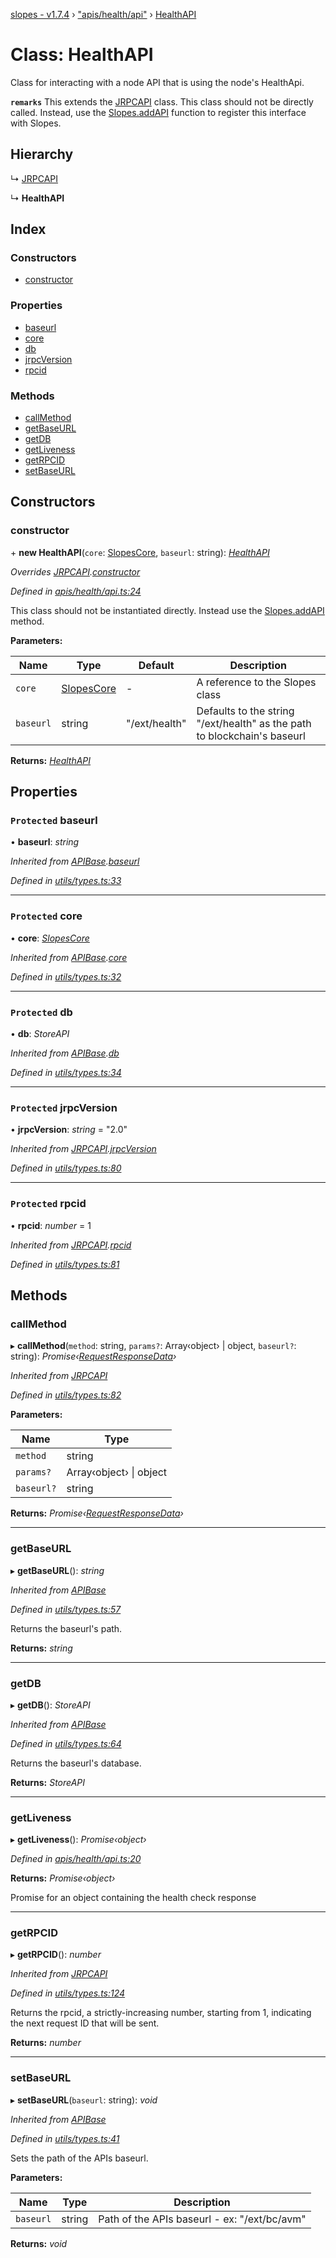 [slopes - v1.7.4](../README.md) › ["apis/health/api"](../modules/_apis_health_api_.md) › [HealthAPI](_apis_health_api_.healthapi.md)

# Class: HealthAPI

Class for interacting with a node API that is using the node's HealthApi.

**`remarks`** This extends the [JRPCAPI](_utils_types_.jrpcapi.md) class. This class should not be directly called. Instead, use the [Slopes.addAPI](_index_.slopes.md#addapi) function to register this interface with Slopes.

## Hierarchy

  ↳ [JRPCAPI](_utils_types_.jrpcapi.md)

  ↳ **HealthAPI**

## Index

### Constructors

* [constructor](_apis_health_api_.healthapi.md#constructor)

### Properties

* [baseurl](_apis_health_api_.healthapi.md#protected-baseurl)
* [core](_apis_health_api_.healthapi.md#protected-core)
* [db](_apis_health_api_.healthapi.md#protected-db)
* [jrpcVersion](_apis_health_api_.healthapi.md#protected-jrpcversion)
* [rpcid](_apis_health_api_.healthapi.md#protected-rpcid)

### Methods

* [callMethod](_apis_health_api_.healthapi.md#callmethod)
* [getBaseURL](_apis_health_api_.healthapi.md#getbaseurl)
* [getDB](_apis_health_api_.healthapi.md#getdb)
* [getLiveness](_apis_health_api_.healthapi.md#getliveness)
* [getRPCID](_apis_health_api_.healthapi.md#getrpcid)
* [setBaseURL](_apis_health_api_.healthapi.md#setbaseurl)

## Constructors

###  constructor

\+ **new HealthAPI**(`core`: [SlopesCore](_slopes_.slopescore.md), `baseurl`: string): *[HealthAPI](_apis_health_api_.healthapi.md)*

*Overrides [JRPCAPI](_utils_types_.jrpcapi.md).[constructor](_utils_types_.jrpcapi.md#constructor)*

*Defined in [apis/health/api.ts:24](https://github.com/ava-labs/slopes/blob/998aaee/src/apis/health/api.ts#L24)*

This class should not be instantiated directly. Instead use the [Slopes.addAPI](_index_.slopes.md#addapi) method.

**Parameters:**

Name | Type | Default | Description |
------ | ------ | ------ | ------ |
`core` | [SlopesCore](_slopes_.slopescore.md) | - | A reference to the Slopes class |
`baseurl` | string | "/ext/health" | Defaults to the string "/ext/health" as the path to blockchain's baseurl  |

**Returns:** *[HealthAPI](_apis_health_api_.healthapi.md)*

## Properties

### `Protected` baseurl

• **baseurl**: *string*

*Inherited from [APIBase](_utils_types_.apibase.md).[baseurl](_utils_types_.apibase.md#protected-baseurl)*

*Defined in [utils/types.ts:33](https://github.com/ava-labs/slopes/blob/998aaee/src/utils/types.ts#L33)*

___

### `Protected` core

• **core**: *[SlopesCore](_slopes_.slopescore.md)*

*Inherited from [APIBase](_utils_types_.apibase.md).[core](_utils_types_.apibase.md#protected-core)*

*Defined in [utils/types.ts:32](https://github.com/ava-labs/slopes/blob/998aaee/src/utils/types.ts#L32)*

___

### `Protected` db

• **db**: *StoreAPI*

*Inherited from [APIBase](_utils_types_.apibase.md).[db](_utils_types_.apibase.md#protected-db)*

*Defined in [utils/types.ts:34](https://github.com/ava-labs/slopes/blob/998aaee/src/utils/types.ts#L34)*

___

### `Protected` jrpcVersion

• **jrpcVersion**: *string* = "2.0"

*Inherited from [JRPCAPI](_utils_types_.jrpcapi.md).[jrpcVersion](_utils_types_.jrpcapi.md#protected-jrpcversion)*

*Defined in [utils/types.ts:80](https://github.com/ava-labs/slopes/blob/998aaee/src/utils/types.ts#L80)*

___

### `Protected` rpcid

• **rpcid**: *number* = 1

*Inherited from [JRPCAPI](_utils_types_.jrpcapi.md).[rpcid](_utils_types_.jrpcapi.md#protected-rpcid)*

*Defined in [utils/types.ts:81](https://github.com/ava-labs/slopes/blob/998aaee/src/utils/types.ts#L81)*

## Methods

###  callMethod

▸ **callMethod**(`method`: string, `params?`: Array‹object› | object, `baseurl?`: string): *Promise‹[RequestResponseData](_utils_types_.requestresponsedata.md)›*

*Inherited from [JRPCAPI](_utils_types_.jrpcapi.md)*

*Defined in [utils/types.ts:82](https://github.com/ava-labs/slopes/blob/998aaee/src/utils/types.ts#L82)*

**Parameters:**

Name | Type |
------ | ------ |
`method` | string |
`params?` | Array‹object› &#124; object |
`baseurl?` | string |

**Returns:** *Promise‹[RequestResponseData](_utils_types_.requestresponsedata.md)›*

___

###  getBaseURL

▸ **getBaseURL**(): *string*

*Inherited from [APIBase](_utils_types_.apibase.md)*

*Defined in [utils/types.ts:57](https://github.com/ava-labs/slopes/blob/998aaee/src/utils/types.ts#L57)*

Returns the baseurl's path.

**Returns:** *string*

___

###  getDB

▸ **getDB**(): *StoreAPI*

*Inherited from [APIBase](_utils_types_.apibase.md)*

*Defined in [utils/types.ts:64](https://github.com/ava-labs/slopes/blob/998aaee/src/utils/types.ts#L64)*

Returns the baseurl's database.

**Returns:** *StoreAPI*

___

###  getLiveness

▸ **getLiveness**(): *Promise‹object›*

*Defined in [apis/health/api.ts:20](https://github.com/ava-labs/slopes/blob/998aaee/src/apis/health/api.ts#L20)*

**Returns:** *Promise‹object›*

Promise for an object containing the health check response

___

###  getRPCID

▸ **getRPCID**(): *number*

*Inherited from [JRPCAPI](_utils_types_.jrpcapi.md)*

*Defined in [utils/types.ts:124](https://github.com/ava-labs/slopes/blob/998aaee/src/utils/types.ts#L124)*

Returns the rpcid, a strictly-increasing number, starting from 1, indicating the next request ID that will be sent.

**Returns:** *number*

___

###  setBaseURL

▸ **setBaseURL**(`baseurl`: string): *void*

*Inherited from [APIBase](_utils_types_.apibase.md)*

*Defined in [utils/types.ts:41](https://github.com/ava-labs/slopes/blob/998aaee/src/utils/types.ts#L41)*

Sets the path of the APIs baseurl.

**Parameters:**

Name | Type | Description |
------ | ------ | ------ |
`baseurl` | string | Path of the APIs baseurl - ex: "/ext/bc/avm"  |

**Returns:** *void*
